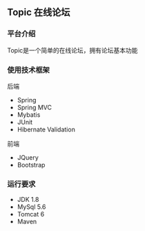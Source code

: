 ## Topic 在线论坛

### 平台介绍

Topic是一个简单的在线论坛，拥有论坛基本功能


### 使用技术框架

后端

* Spring
* Spring MVC
* Mybatis
* JUnit
* Hibernate Validation

前端

* JQuery
* Bootstrap

### 运行要求

- JDK 1.8
- MySql 5.6
- Tomcat 6
- Maven
